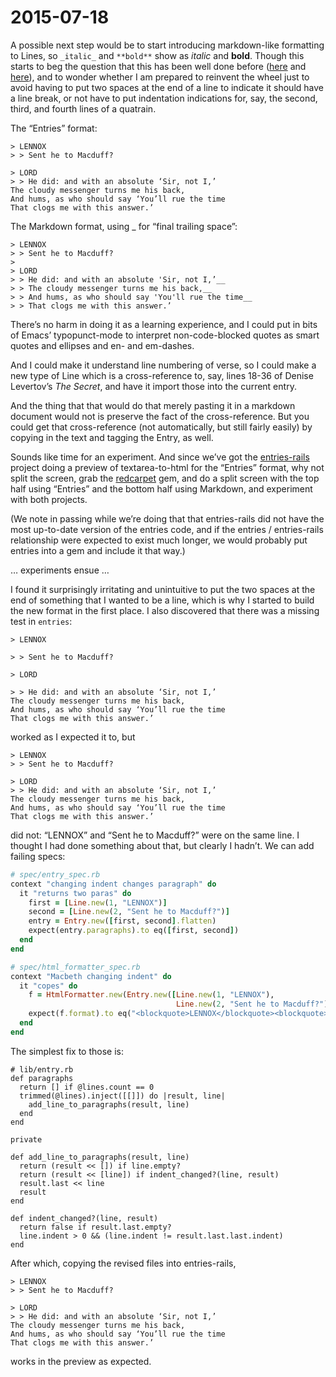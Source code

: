 # 2015-07-18


A possible next step would be to start introducing markdown-like formatting to Lines, so `_italic_` and `**bold**` show as _italic_ and **bold**.  Though this starts to beg the question that this has been well done before ([here](https://markdown-it.github.io/) and [here](http://jbt.github.io/markdown-editor/)), and to wonder whether I am prepared to reinvent the wheel just to avoid having to put two spaces at the end of a line to indicate it should have a line break, or not have to put indentation indications for, say, the second, third, and fourth lines of a quatrain.

The “Entries” format:

```
> LENNOX
> > Sent he to Macduff?

> LORD
> > He did: and with an absolute ‘Sir, not I,’
The cloudy messenger turns me his back,
And hums, as who should say ‘You’ll rue the time
That clogs me with this answer.’
```

The Markdown format, using _ for “final trailing space”:

```
> LENNOX
> > Sent he to Macduff?
>
> LORD
> > He did: and with an absolute 'Sir, not I,’__
> > The cloudy messenger turns me his back,__
> > And hums, as who should say 'You'll rue the time__
> > That clogs me with this answer.’
```

There’s no harm in doing it as a learning experience, and I could put in bits of Emacs’ typopunct-mode to interpret non-code-blocked quotes as smart quotes and ellipses and en- and em-dashes.

And I could make it understand line numbering of verse, so I could make a new type of Line which is a cross-reference to, say, lines 18-36 of Denise Levertov’s _The Secret_, and have it import those into the current entry.

And the thing that that would do that merely pasting it in a markdown document would not is preserve the fact of the cross-reference.  But you could get that cross-reference (not automatically, but still fairly easily) by copying in the text and tagging the Entry, as well.

Sounds like time for an experiment.  And since we’ve got the [entries-rails](https://github.com/smiller/entries-rails) project doing a preview of textarea-to-html for the “Entries” format, why not split the screen, grab the [redcarpet](https://github.com/vmg/redcarpet) gem, and do a split screen with the top half using “Entries” and the bottom half using Markdown, and experiment with both projects.

(We note in passing while we’re doing that that entries-rails did not have the most up-to-date version of the entries code, and if the entries / entries-rails relationship were expected to exist much longer, we would probably put entries into a gem and include it that way.)

… experiments ensue …

I found it surprisingly irritating and unintuitive to put the two spaces at the end of something that I wanted to be a line, which is why I started to build the new format in the first place.  I also discovered that there was a missing test in `entries`:

```
> LENNOX

> > Sent he to Macduff?

> LORD

> > He did: and with an absolute ‘Sir, not I,’
The cloudy messenger turns me his back,
And hums, as who should say ‘You’ll rue the time
That clogs me with this answer.’
```

worked as I expected it to, but

```
> LENNOX
> > Sent he to Macduff?

> LORD
> > He did: and with an absolute ‘Sir, not I,’
The cloudy messenger turns me his back,
And hums, as who should say ‘You’ll rue the time
That clogs me with this answer.’
```

did not: “LENNOX” and “Sent he to Macduff?” were on the same line.  I thought I had done something about that, but clearly I hadn’t.  We can add failing specs:

```ruby
# spec/entry_spec.rb
context "changing indent changes paragraph" do
  it "returns two paras" do
    first = [Line.new(1, "LENNOX")]
    second = [Line.new(2, "Sent he to Macduff?")]
    entry = Entry.new([first, second].flatten)
    expect(entry.paragraphs).to eq([first, second])
  end
end
```

```ruby
# spec/html_formatter_spec.rb
context "Macbeth changing indent" do
  it "copes" do
    f = HtmlFormatter.new(Entry.new([Line.new(1, "LENNOX"),
                                     Line.new(2, "Sent he to Macduff?")]))
    expect(f.format).to eq("<blockquote>LENNOX</blockquote><blockquote><blockquote>Sent he to Macduff?</blockquote></blockquote>")
  end
end
```

The simplest fix to those is:

```
# lib/entry.rb
def paragraphs
  return [] if @lines.count == 0
  trimmed(@lines).inject([[]]) do |result, line|
    add_line_to_paragraphs(result, line)
  end
end

private

def add_line_to_paragraphs(result, line)
  return (result << []) if line.empty?
  return (result << [line]) if indent_changed?(line, result)
  result.last << line
  result
end

def indent_changed?(line, result)
  return false if result.last.empty?
  line.indent > 0 && (line.indent != result.last.last.indent)
end
```

After which, copying the revised files into entries-rails,

```
> LENNOX
> > Sent he to Macduff?

> LORD
> > He did: and with an absolute ‘Sir, not I,’
The cloudy messenger turns me his back,
And hums, as who should say ‘You’ll rue the time
That clogs me with this answer.’
```

works in the preview as expected.
